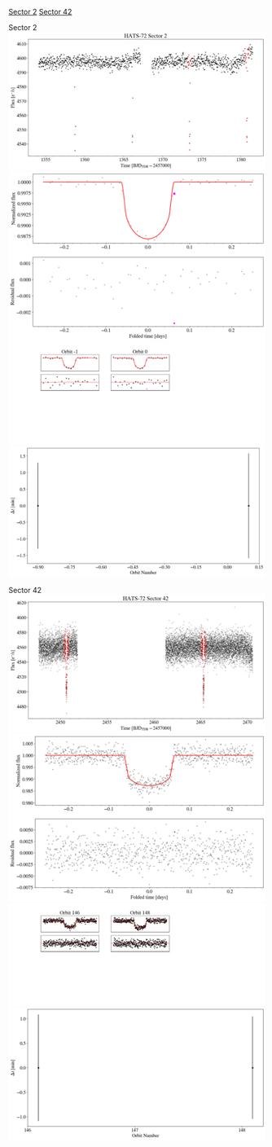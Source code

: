 [Sector 2](#sector2)
[Sector 42](#sector42)

<a name = "sector2"></a>
Sector 2
![alt text](/tt/HATS-72_Sector_2/HATS-72_Sector_2_a_TimeSeries.png)
![alt text](/tt/HATS-72_Sector_2/HATS-72_Sector_2_b_FoldedLightCurve.png)
![alt text](/tt/HATS-72_Sector_2/HATS-72_Sector_2_b_IndividualTransitsWithFit.png)
![alt text](/tt/HATS-72_Sector_2/HATS-72_Sector_2_c_TimingResiduals.png)

<a name = "sector42"></a>
Sector 42
![alt text](/tt/HATS-72_Sector_42/HATS-72_Sector_42_a_TimeSeries.png)
![alt text](/tt/HATS-72_Sector_42/HATS-72_Sector_42_b_FoldedLightCurve.png)
![alt text](/tt/HATS-72_Sector_42/HATS-72_Sector_42_b_IndividualTransitsWithFit.png)
![alt text](/tt/HATS-72_Sector_42/HATS-72_Sector_42_c_TimingResiduals.png)

